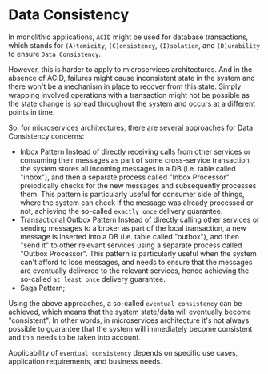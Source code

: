 # Data Consistency

In monolithic applications, `ACID` might be used for database transactions, which stands for `(A)tomicity`, `(C)onsistency`, `(I)solation`, and `(D)urability` to ensure `Data Consistency`.

However, this is harder to apply to microservices architectures.
And in the absence of ACID, failures might cause inconsistent state in the system and there won't be a mechanism in place to recover from this state. Simply wrapping involved operations with a transaction might not be possible as the state change is spread throughout the system and occurs at a different points in time.

So, for microservices architectures, there are several approaches for Data Consistency concerns:

- Inbox Pattern
  Instead of directly receiving calls from other services or consuming their messages as part of some cross-service transaction, the system stores all incoming messages in a DB (i.e. table called "inbox"), and then a separate process called "Inbox Processor" preiodically checks for the new messages and subsequently processes them.
  This pattern is particularly useful for consumer side of things, where the system can check if the message was already processed or not, achieving the so-called `exactly once` delivery guarantee.
- Transactional Outbox Pattern
  Instead of directly calling other services or sending messages to a broker as part of the local transaction, a new message is inserted into a DB (i.e. table called "outbox"), and then "send it" to other relevant services using a separate process called "Outbox Processor".
  This pattern is particularly useful when the system can't afford to lose messages, and needs to ensure that the messages are eventually delivered to the relevant services, hence achieving the so-called `at least once` delivery guarantee.
- Saga Pattern;

Using the above approaches, a so-called `eventual consistency` can be achieved, which means that the system state/data will eventually become "consistent". In other words, in microservices architecture it's not always possible to guarantee that the system will immediately become consistent and this needs to be taken into account.

Applicability of `eventual consistency` depends on specific use cases, application requirements, and business needs.
